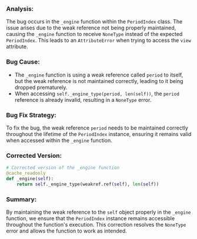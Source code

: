 ### Analysis:
The bug occurs in the `_engine` function within the `PeriodIndex` class. The issue arises due to the weak reference not being properly maintained, causing the `_engine` function to receive `NoneType` instead of the expected `PeriodIndex`. This leads to an `AttributeError` when trying to access the `view` attribute.

### Bug Cause:
- The `_engine` function is using a weak reference called `period` to itself, but the weak reference is not maintained correctly, leading to it being dropped prematurely.
- When accessing `self._engine_type(period, len(self))`, the `period` reference is already invalid, resulting in a `NoneType` error.

### Bug Fix Strategy:
To fix the bug, the weak reference `period` needs to be maintained correctly throughout the lifetime of the `PeriodIndex` instance, ensuring it remains valid when accessed within the `_engine` function.

### Corrected Version:

```python
# Corrected version of the _engine function
@cache_readonly
def _engine(self):
    return self._engine_type(weakref.ref(self), len(self))
```

### Summary:
By maintaining the weak reference to the `self` object properly in the `_engine` function, we ensure that the `PeriodIndex` instance remains accessible throughout the function's execution. This correction resolves the `NoneType` error and allows the function to work as intended.
